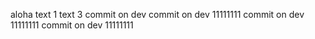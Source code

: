 aloha
text 1
text 3
commit on dev
commit on dev 11111111
commit on dev 11111111
commit on dev 11111111